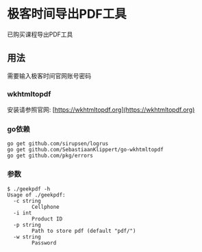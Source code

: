 # 极客时间导出PDF工具

已购买课程导出PDF工具

## 用法

需要输入极客时间官网账号密码

### wkhtmltopdf

安装请参照官网: [https://wkhtmltopdf.org](https://wkhtmltopdf.org)

### go依赖

```shell
go get github.com/sirupsen/logrus
go get github.com/SebastiaanKlippert/go-wkhtmltopdf
go get github.com/pkg/errors
```

### 参数

```shell
$ ./geekpdf -h
Usage of ./geekpdf:
  -c string
    	Cellphone
  -i int
    	Product ID
  -p string
    	Path to store pdf (default "pdf/")
  -w string
    	Password
```